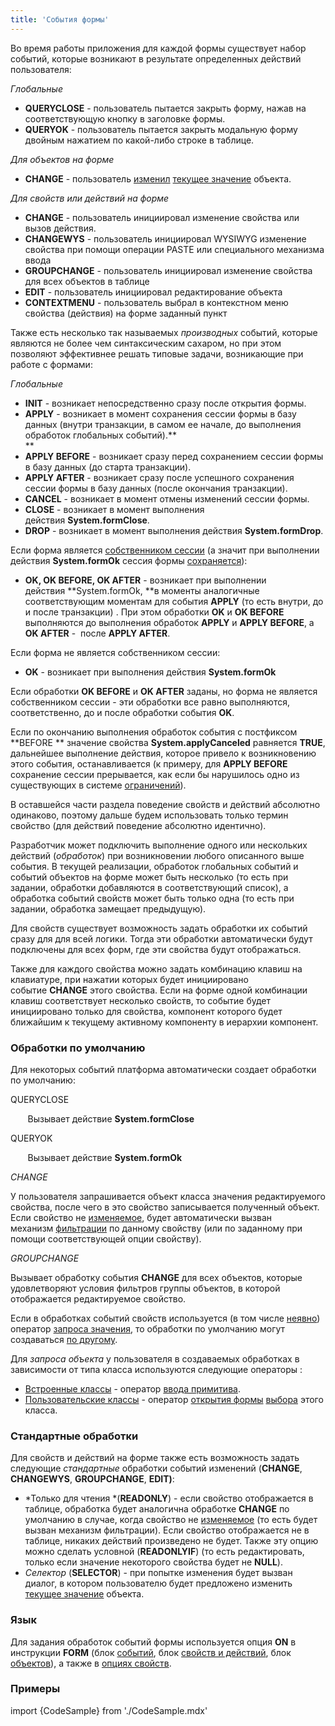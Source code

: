 ```yaml
---
title: 'События формы'
---
```


Во время работы приложения для каждой формы существует набор событий, которые возникают в результате определенных действий пользователя:

*Глобальные*

-   **QUERYCLOSE** - пользователь пытается закрыть форму, нажав на соответствующую кнопку в заголовке формы.
-   **QUERYOK** - пользователь пытается закрыть модальную форму двойным нажатием по какой-либо строке в таблице.

*Для объектов на форме*

-   **CHANGE** - пользователь [изменил](Интерактивное_представление.md#представления-объектов) [текущее значение](Структура_формы.md#currentObject-broken) объекта.

*Для свойств или действий на форме*

-   **CHANGE** - пользователь инициировал изменение свойства или вызов действия.
-   **CHANGEWYS** - пользователь инициировал WYSIWYG изменение свойства при помощи операции PASTE или специального механизма ввода 
-   **GROUPCHANGE** - пользователь инициировал изменение свойства для всех объектов в таблице
-   **EDIT** - пользователь инициировал редактирование объекта
-   **CONTEXTMENU** - пользователь выбрал в контекстном меню свойства (действия) на форме заданный пункт

Также есть несколько так называемых *производных* событий, которые являются не более чем синтаксическим сахаром, но при этом позволяют эффективнее решать типовые задачи, возникающие при работе с формами:

*Глобальные*

-   **INIT** - возникает непосредственно сразу после открытия формы.
-   **APPLY** - возникает в момент сохранения сессии формы в базу данных (внутри транзакции, в самом ее начале, до выполнения обработок глобальных событий).**  
    **
-   **APPLY BEFORE** - возникает сразу перед сохранением сессии формы в базу данных (до старта транзакции).
-   **APPLY AFTER** - возникает сразу после успешного сохранения сессии формы в базу данных (после окончания транзакции).
-   **CANCEL** - возникает в момент отмены изменений сессии формы.
-   **CLOSE** - возникает в момент выполнения действия **System.formClose**.
-   **DROP** - возникает в момент выполнения действия **System.formDrop**.

Если форма является [собственником сессии](Интерактивное_представление.md#собственник-сессии) (а значит при выполнении действия **System.formOk** сессия формы [сохраняется](Применение_изменений_APPLY.md)):

-   **OK, OK BEFORE, OK AFTER** - возникает при выполнении действия **System.formOk, **в моменты аналогичные соответствующим моментам для события **APPLY** (то есть внутри, до и после транзакции) . При этом обработки **OK** и **OK BEFORE** выполняются до выполнения обработок **APPLY** и **APPLY BEFORE**, а **OK AFTER** -  после **APPLY AFTER**.

Если форма не является собственником сессии:

-   **OK** - возникает при выполнения действия **System.formOk**

Если обработки **OK BEFORE** и **OK AFTER** заданы, но форма не является собственником сессии - эти обработки все равно выполняются, соответственно, до и после обработки события **OK**.

Если по окончанию выполнения обработок события с постфиксом **BEFORE ** значение свойства **System.applyCanceled** равняется **TRUE**, дальнейшее выполнение действия, которое привело к возникновению этого события, останавливается (к примеру, для **APPLY BEFORE** сохранение сессии прерывается, как если бы нарушилось одно из существующих в системе [ограничений](Ограничения.md)).

В оставшейся части раздела поведение свойств и действий абсолютно одинаково, поэтому дальше будем использовать только термин свойство (для действий поведение абсолютно идентично).

Разработчик может подключить выполнение одного или нескольких действий (*обработок*) при возникновении любого описанного выше события. В текущей реализации, обработок глобальных событий и событий объектов на форме может быть несколько (то есть при задании, обработки добавляются в соответствующий список), а обработка событий свойств может быть только одна (то есть при задании, обработка замещает предыдущую).

Для свойств существует возможность задать обработки их событий сразу для для всей логики. Тогда эти обработки автоматически будут подключены для всех форм, где эти свойства будут отображаться.

Также для каждого свойства можно задать комбинацию клавиш на клавиатуре, при нажатии которых будет инициировано событие **CHANGE** этого свойства. Если на форме одной комбинации клавиш соответствует несколько свойств, то событие будет инициировано только для свойства, компонент которого будет ближайшим к текущему активному компоненту в иерархии компонент.

### Обработки по умолчанию

Для некоторых событий платформа автоматически создает обработки по умолчанию:

QUERYCLOSE

       Вызывает действие **System.formClose**

QUERYOK

       Вызывает действие **System.formOk**

*CHANGE*

У пользователя запрашивается объект класса значения редактируемого свойства, после чего в это свойство записывается полученный объект. Если свойство не [изменяемое](Изменение_свойства_CHANGE.md#Изменениесвойства(CHANGE-broken)-changeable), будет автоматически вызван механизм [фильтрации](Интерактивное_представление.md#пользовательские-фильтры--сортировки) по данному свойству (или по заданному при помощи соответствующей опции свойству).

*GROUPCHANGE*

Вызывает обработку события **CHANGE** для всех объектов, которые удовлетворяют условия фильтров группы объектов, в которой отображается редактируемое свойство. 

Если в обработках событий свойств используется (в том числе [неявно](Запрос_значения_REQUEST.md#Запросзначения(REQUEST-broken)-implicit)) оператор [запроса значения](Запрос_значения_REQUEST.md), то обработки по умолчанию могут создаваться [по другому](Запрос_значения_REQUEST.md#Запросзначения(REQUEST-broken)-defaultChange).

Для *запроса объекта* у пользователя в создаваемых обработках в зависимости от типа класса используются следующие операторы :

-   [Встроенные классы](Встроенные_классы.md) - оператор [ввода примитива](Ввод_примитива_INPUT.md).
-   [Пользовательские классы](Пользовательские_классы.md) - оператор [открытия формы](В_интерактивном_представлении_SHOW_DIALOG.md) [выбора](Интерактивное_представление.md#формы-выбора--редактирования) этого класса. 

### Стандартные обработки

Для свойств и действий на форме также есть возможность задать следующие *стандартные* обработки событий изменений (**CHANGE**, **CHANGEWYS**, **GROUPCHANGE**, **EDIT)**: 

-   *Только для чтения *(**READONLY**) - если свойство отображается в таблице, обработка будет аналогична обработке **CHANGE** по умолчанию в случае, когда свойство не [изменяемое](Изменение_свойства_CHANGE.md#Изменениесвойства(CHANGE-broken)-changeable) (то есть будет вызван механизм фильтрации). Если свойство отображается не в таблице, никаких действий произведено не будет. Также эту опцию можно сделать условной (**READONLYIF**) (то есть редактировать, только если значение некоторого свойства будет не **NULL**).
-   *Селектор* (**SELECTOR**) - при попытке изменения будет вызван диалог, в котором пользователю будет предложено изменить [текущее значение](Структура_формы.md#currentObject-broken) объекта.

### Язык

Для задания обработок событий формы используется опция **ON** в инструкции **FORM** (блок [событий](Блок_событий.md), блок [свойств и действий](Блок_свойств_и_действий.md), блок [объектов](Блоки_объектов.md#блок-объектов)), а также в [опциях свойств](Опции_свойства.md). 

### Примеры

import {CodeSample} from './CodeSample.mdx'

<CodeSample url="https://documentation.lsfusion.org/sample?file=FormSample&block=events"/>

  
